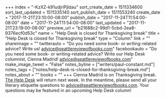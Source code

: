 +++
index = "-KzXZ-k91udjriPjIdau"
sort_create_date = 1511334600
sort_last_updated = 1511335140
sort_publish_date = 1511553240
create_date = "2017-11-21T23:10:00-08:00"
publish_date = "2017-11-24T11:54:00-08:00"
date = "2017-11-24T11:54:00-08:00"
last_updated = "2017-11-21T23:19:00-08:00"
preview_url = "b21688c2-99d1-5cbd-2ea8-9376ecf0d53c"
name = "Help Desk is closed for Thanksgiving break"
title = "Help Desk is closed for Thanksgiving break"
type = "Column"
link = ""
shareimage = ""
twitterauto = "Do you need some book- or writing-related advice? Write us! advice@seattlereviewofbooks.com"
facebookauto = "Do you need some book- or writing-related advice? Write our Help Desk columnist, Cienna Madrid! advice@seattlereviewofbooks.com"
make_image_tweet = "False"
notes_byline = ["writers/paul-constant.md"]
notes_tags = ["notes/help-desk-is-closed-for-thanksgiving-break.md"]
notes_about = ""
books = ""
+++
Cienna Madrid is on Thanksgiving break. [The Help Desk](http://www.seattlereviewofbooks.com/tags/the-help-desk/) will return next week. In the meantime, please send all your literary etiquette questions to advice@seattlereviewofbooks.com. Your questions may be featured in an upcoming Help Desk column!